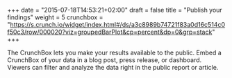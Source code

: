 +++
date = "2015-07-18T14:53:21+02:00"
draft = false
title = "Publish your findings"
weight = 5
crunchbox = "https://s.crunch.io/widget/index.html#/ds/a3c8989b74721f83a0d16c514c0f50c3/row/000020?viz=groupedBarPlot&cp=percent&dp=0&grp=stack"
+++

The CrunchBox lets you make your results available to the public. Embed a CrunchBox of your data in a blog post, press release, or dashboard. Viewers can filter and analyze the data right in the public report or article.
